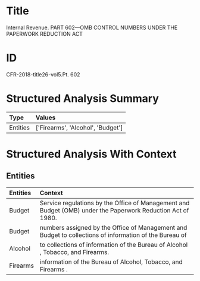 # Title

 Internal Revenue. PART 602—OMB CONTROL NUMBERS UNDER THE PAPERWORK REDUCTION ACT


# ID

 CFR-2018-title26-vol5.Pt. 602


# Structured Analysis Summary

| Type     | Values                            |
|:---------|:----------------------------------|
| Entities | ['Firearms', 'Alcohol', 'Budget'] |


# Structured Analysis With Context

 


## Entities

| Entities   | Context                                                                                                      |
|:-----------|:-------------------------------------------------------------------------------------------------------------|
| Budget     | Service regulations by the Office of Management and Budget  (OMB) under the Paperwork Reduction Act of 1980. |
| Budget     | numbers assigned by the Office of Management and Budget to collections of information of the Bureau of       |
| Alcohol    | to collections of information of the Bureau of Alcohol , Tobacco, and Firearms.                              |
| Firearms   | information of the Bureau of Alcohol, Tobacco, and Firearms .                                                |


